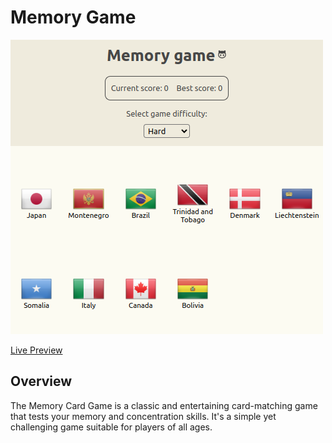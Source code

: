 # Memory Game

![Game Preview](src/assets/game-preview.png)

[Live Preview](https://main--classy-dieffenbachia-32dfaf.netlify.app/)

## Overview

The Memory Card Game is a classic and entertaining card-matching game that tests your memory and concentration skills. It's a simple yet challenging game suitable for players of all ages.
